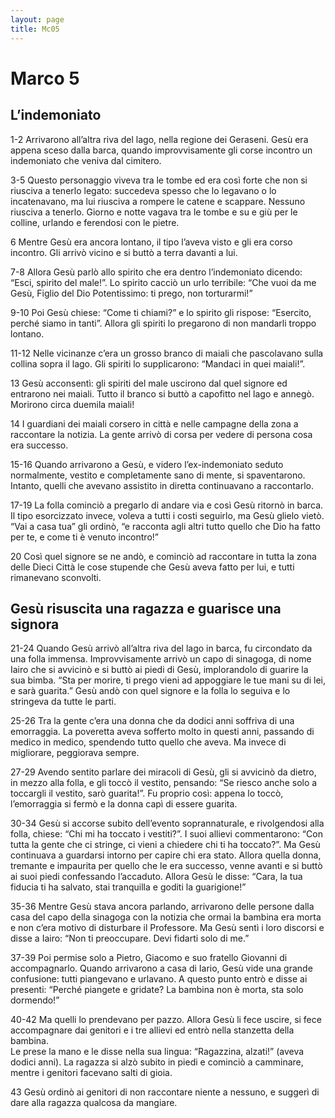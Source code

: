 ```yaml
---
layout: page
title: Mc05
---
```


Marco 5
=======

L’indemoniato
-------------

1-2 Arrivarono all’altra riva del lago, nella regione dei Geraseni. Gesù
era appena sceso dalla barca, quando improvvisamente gli corse incontro
un indemoniato che veniva dal cimitero.

3-5 Questo personaggio viveva tra le tombe ed era così forte che non si
riusciva a tenerlo legato: succedeva spesso che lo legavano o lo
incatenavano, ma lui riusciva a rompere le catene e scappare. Nessuno
riusciva a tenerlo. Giorno e notte vagava tra le tombe e su e giù per le
colline, urlando e ferendosi con le pietre.

6 Mentre Gesù era ancora lontano, il tipo l’aveva visto e gli era corso
incontro. Gli arrivò vicino e si buttò a terra davanti a lui.

7-8 Allora Gesù parlò allo spirito che era dentro l’indemoniato dicendo:
“Esci, spirito del male!”. Lo spirito cacciò un urlo terribile: “Che
vuoi da me Gesù, Figlio del Dio Potentissimo: ti prego, non torturarmi!”

9-10 Poi Gesù chiese: “Come ti chiami?” e lo spirito gli rispose:
“Esercito, perché siamo in tanti”. Allora gli spiriti lo pregarono di
non mandarli troppo lontano.

11-12 Nelle vicinanze c’era un grosso branco di maiali che pascolavano
sulla collina sopra il lago. Gli spiriti lo supplicarono: “Mandaci in
quei maiali!”.

13 Gesù acconsentì: gli spiriti del male uscirono dal quel signore ed
entrarono nei maiali. Tutto il branco si buttò a capofitto nel lago e
annegò. Morirono circa duemila maiali!

14 I guardiani dei maiali corsero in città e nelle campagne della zona a
raccontare la notizia. La gente arrivò di corsa per vedere di persona
cosa era successo.

15-16 Quando arrivarono a Gesù, e videro l’ex-indemoniato seduto
normalmente, vestito e completamente sano di mente, si spaventarono.
Intanto, quelli che avevano assistito in diretta continuavano a
raccontarlo.

17-19 La folla cominciò a pregarlo di andare via e così Gesù ritornò in
barca. Il tipo esorcizzato invece, voleva a tutti i costi seguirlo, ma
Gesù glielo vietò. “Vai a casa tua” gli ordinò, “e racconta agli altri
tutto quello che Dio ha fatto per te, e come ti è venuto incontro!”

20 Così quel signore se ne andò, e cominciò ad raccontare in tutta la
zona delle Dieci Città le cose stupende che Gesù aveva fatto per lui, e
tutti rimanevano sconvolti.

Gesù risuscita una ragazza e guarisce una signora
-------------------------------------------------

21-24 Quando Gesù arrivò all’altra riva del lago in barca, fu circondato
da una folla immensa. Improvvisamente arrivò un capo di sinagoga, di
nome Iairo che si avvicinò e si buttò ai piedi di Gesù, implorandolo di
guarire la sua bimba. “Sta per morire, ti prego vieni ad appoggiare le
tue mani su di lei, e sarà guarita.” Gesù andò con quel signore e la
folla lo seguiva e lo stringeva da tutte le parti.

25-26 Tra la gente c’era una donna che da dodici anni soffriva di una
emorraggia. La poveretta aveva sofferto molto in questi anni, passando
di medico in medico, spendendo tutto quello che aveva. Ma invece di
migliorare, peggiorava sempre.

27-29 Avendo sentito parlare dei miracoli di Gesù, gli si avvicinò da
dietro, in mezzo alla folla, e gli toccò il vestito, pensando: “Se
riesco anche solo a toccargli il vestito, sarò guarita!”. Fu proprio
così: appena lo toccò, l’emorraggia si fermò e la donna capì di essere
guarita.

30-34 Gesù si accorse subito dell’evento soprannaturale, e rivolgendosi
alla folla, chiese: “Chi mi ha toccato i vestiti?”. I suoi allievi
commentarono: “Con tutta la gente che ci stringe, ci vieni a chiedere
chi ti ha toccato?”. Ma Gesù continuava a guardarsi intorno per capire
chi era stato. Allora quella donna, tremante e impaurita per quello che
le era successo, venne avanti e si buttò ai suoi piedi confessando
l’accaduto. Allora Gesù le disse: “Cara, la tua fiducia ti ha salvato,
stai tranquilla e goditi la guarigione!”

35-36 Mentre Gesù stava ancora parlando, arrivarono delle persone dalla
casa del capo della sinagoga con la notizia che ormai la bambina era
morta e non c’era motivo di disturbare il Professore. Ma Gesù sentì i
loro discorsi e disse a Iairo: “Non ti preoccupare. Devi fidarti solo di
me.”

37-39 Poi permise solo a Pietro, Giacomo e suo fratello Giovanni di
accompagnarlo. Quando arrivarono a casa di Iario, Gesù vide una grande
confusione: tutti piangevano e urlavano. A questo punto entrò e disse ai
presenti: “Perché piangete e gridate? La bambina non è morta, sta solo
dormendo!”

40-42 Ma quelli lo prendevano per pazzo. Allora Gesù li fece uscire, si
fece accompagnare dai genitori e i tre allievi ed entrò nella stanzetta
della bambina.\
Le prese la mano e le disse nella sua lingua: “Ragazzina, alzati!”
(aveva dodici anni). La ragazza si alzò subito in piedi e cominciò a
camminare, mentre i genitori facevano salti di gioia.

43 Gesù ordinò ai genitori di non raccontare niente a nessuno, e suggerì
di dare alla ragazza qualcosa da mangiare.

